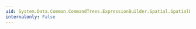 ```yaml
---
uid: System.Data.Common.CommandTrees.ExpressionBuilder.Spatial.SpatialEdmFunctions.SpatialCrosses(System.Data.Common.CommandTrees.DbExpression,System.Data.Common.CommandTrees.DbExpression)
internalonly: False
---
```

